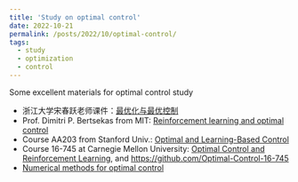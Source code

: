 ```yaml
---
title: 'Study on optimal control'
date: 2022-10-21
permalink: /posts/2022/10/optimal-control/
tags:
  - study
  - optimization
  - control
---
```

Some excellent materials for optimal control study

- 浙江大学宋春跃老师课件：[最优化与最优控制](https://person.zju.edu.cn/ChunyueSong#702200)
- Prof. Dimitri P. Bertsekas from MIT: [Reinforcement learning and optimal control](http://web.mit.edu/dimitrib/www/RLbook.html)
- Course AA203 from Stanford Univ.: [Optimal and Learning-Based Control](https://stanfordasl.github.io//aa203/) 
- Course 16-745 at Carnegie Mellon University: [Optimal Control and Reinforcement Learning](http://www.cs.cmu.edu/~cga/dynopt/), and https://github.com/Optimal-Control-16-745
- [Numerical methods for optimal control](https://mariozanon.wordpress.com/numerical-methods-for-optimal-control/)
